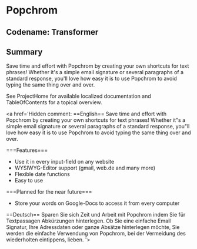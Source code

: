 # Popchrom #


## Codename: Transformer ##

## Summary ##

Save time and effort with Popchrom by creating your own shortcuts for text phrases! Whether it's a simple email signature or several paragraphs of a standard response, you'll love how easy it is to use Popchrom to avoid typing the same thing over and over.

See ProjectHome for available localized documentation and TableOfContents for a topical overview.

<a href='Hidden comment: 
This text will be removed from the rendered page.
<wiki:gadget url="https://wiki.trnsfrmr.googlecode.com/git/SourceChangesWrapper.xml" height="100%" width="100%" title="Custom Source Code Diffs"/>
<wiki:gadget url="http://trnsfrmr.googlecode.com/svn/wiki/EmbeddingRemoteUrl.xml" height="500" width="90%" border="1" title="Wiki Content"/>
'></a>

<a href='Hidden comment: 
==English==
Save time and effort with Popchrom by creating your own shortcuts for text phrases! Whether it"s a simple email signature or several paragraphs of a standard response, you"ll love how easy it is to use Popchrom to avoid typing the same thing over and over.

===Features===
* Use it in every input-field on any website
* WYSIWYG-Editor support (gmail, web.de and many more)
* Flexible date functions
* Easy to use

===Planned for the near future===
* Store your words on Google-Docs to access it from every computer

==Deutsch==
Sparen Sie sich Zeit und Arbeit mit Popchrom indem Sie für Textpassagen Abkürzungen hinterlegen. Ob Sie eine einfache Email Signatur, Ihre Adressdaten oder ganze Absätze hinterlegen möchte, Sie werden die einfache Verwendung von Popchrom, bei der Vermeidung des wiederholten eintippens, lieben.
'></a>